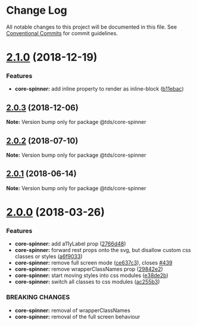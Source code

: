 # Change Log

All notable changes to this project will be documented in this file.
See [Conventional Commits](https://conventionalcommits.org) for commit guidelines.

<a name="2.1.0"></a>
# [2.1.0](https://github.com/telusdigital/tds/compare/@tds/core-spinner@2.0.3...@tds/core-spinner@2.1.0) (2018-12-19)


### Features

* **core-spinner:** add inline property to render as inline-block ([b11ebac](https://github.com/telusdigital/tds/commit/b11ebac))




<a name="2.0.3"></a>
## [2.0.3](https://github.com/telusdigital/tds/compare/@tds/core-spinner@2.0.2...@tds/core-spinner@2.0.3) (2018-12-06)




**Note:** Version bump only for package @tds/core-spinner

<a name="2.0.2"></a>
## [2.0.2](https://github.com/telusdigital/tds/compare/@tds/core-spinner@2.0.1...@tds/core-spinner@2.0.2) (2018-07-10)




**Note:** Version bump only for package @tds/core-spinner

<a name="2.0.1"></a>
## [2.0.1](https://github.com/telusdigital/tds/compare/@tds/core-spinner@2.0.0...@tds/core-spinner@2.0.1) (2018-06-14)




**Note:** Version bump only for package @tds/core-spinner

<a name="2.0.0"></a>
# [2.0.0](https://github.com/telusdigital/tds/compare/@tds/core-spinner@1.0.0...@tds/core-spinner@2.0.0) (2018-03-26)


### Features

* **core-spinner:** add a11yLabel prop ([2766d48](https://github.com/telusdigital/tds/commit/2766d48))
* **core-spinner:** forward rest props onto the svg, but disallow custom css classes or styles ([a6f9033](https://github.com/telusdigital/tds/commit/a6f9033))
* **core-spinner:** remove full screen mode ([ce637c3](https://github.com/telusdigital/tds/commit/ce637c3)), closes [#439](https://github.com/telusdigital/tds/issues/439)
* **core-spinner:** remove wrapperClassNames prop ([29842e2](https://github.com/telusdigital/tds/commit/29842e2))
* **core-spinner:** start moving styles into css modules ([e38de2b](https://github.com/telusdigital/tds/commit/e38de2b))
* **core-spinner:** switch all classes to css modules ([ac255b3](https://github.com/telusdigital/tds/commit/ac255b3))


### BREAKING CHANGES

* **core-spinner:** removal of wrapperClassNames
* **core-spinner:** removal of the full screen behaviour
